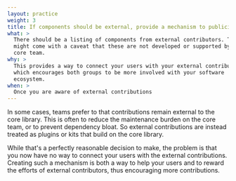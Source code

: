 ```yaml
---
layout: practice
weight: 3
title: If components should be external, provide a mechanism to publicize them
what: >
  There should be a listing of components from external contributors. This
  might come with a caveat that these are not developed or supported by the
  core team.
why: >
  This provides a way to connect your users with your external contributors,
  which encourages both groups to be more involved with your software
  ecosystem.
when: >
  Once you are aware of external contributions
---
```


In some cases, teams prefer to that contributions remain external to the core
library. This is often to reduce the maintenance burden on the core team, or to
prevent dependency bloat. So external contributions are instead treated as
plugins or kits that build on the core library.

While that's a perfectly reasonable decision to make, the problem is that you
now have no way to connect your users with the external contributions. Creating
such a mechanism is both a way to help your users and to reward the efforts of
external contributors, thus encouraging more contributions.
